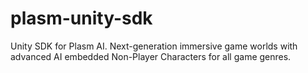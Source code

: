 # plasm-unity-sdk
Unity SDK for Plasm AI. Next-generation immersive game worlds with advanced AI embedded Non-Player Characters for all game genres.
